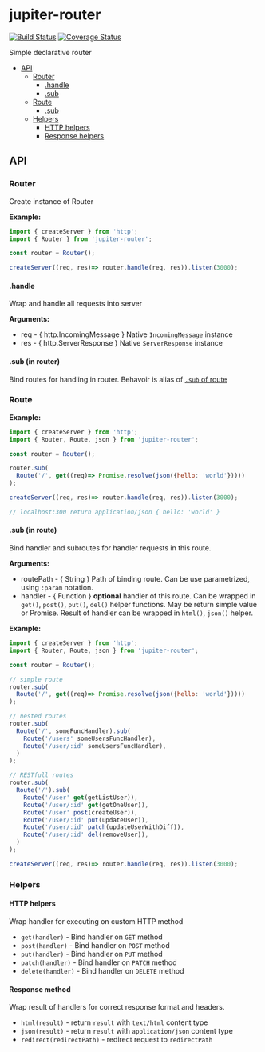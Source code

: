 # jupiter-router

[![Build Status](https://travis-ci.org/Jupiter-framework/jupiter-router.svg)](https://travis-ci.org/Jupiter-framework/jupiter-router)
[![Coverage Status](https://coveralls.io/repos/Jupiter-framework/jupiter-router/badge.svg?branch=master&service=github)](https://coveralls.io/github/Jupiter-framework/jupiter-router?branch=master)

Simple declarative router

* [API](#api)
  * [Router](#router)
    * [.handle](#handle)
    * [.sub](#sub-in-router)
  * [Route](#route)
    * [.sub](#sub-in-route)
  * [Helpers](#helpers)
    * [HTTP helpers](#http-helpers)
    * [Response helpers](#http-helpers)


## API

### Router

Create instance of Router

**Example:**

```javascript
import { createServer } from 'http';
import { Router } from 'jupiter-router';

const router = Router();

createServer((req, res)=> router.handle(req, res)).listen(3000);
```

#### .handle

Wrap and handle all requests into server

**Arguments:**
* req - { http.IncomingMessage } Native `IncomingMessage` instance
* res - { http.ServerResponse } Native `ServerResponse` instance

#### .sub (in router)

Bind routes for handling in router. Behavoir is alias of
[`.sub` of route](#sub-in-route)

### Route

**Example:**

```javascript
import { createServer } from 'http';
import { Router, Route, json } from 'jupiter-router';

const router = Router();

router.sub(
  Route('/', get((req)=> Promise.resolve(json({hello: 'world'}))))
);

createServer((req, res)=> router.handle(req, res)).listen(3000);

// localhost:300 return application/json { hello: 'world' }
```

#### .sub (in route)

Bind handler and subroutes for handler requests in this route.

**Arguments:**
* routePath - { String } Path of binding route. Can be use parametrized,
using `:param` notation.
* handler - { Function } **optional** handler of this route. Can be wrapped in
`get()`, `post()`, `put()`, `del()` helper functions. May be return simple
value or Promise. Result of handler can be wrapped in `html()`, `json()`
helper.

**Example:**

```javascript
import { createServer } from 'http';
import { Router, Route, json } from 'jupiter-router';

const router = Router();

// simple route
router.sub(
  Route('/', get((req)=> Promise.resolve(json({hello: 'world'}))))
);

// nested routes
router.sub(
  Route('/', someFuncHandler).sub(
    Route('/users' someUsersFuncHandler),
    Route('/user/:id' someUsersFuncHandler),
  )
);

// RESTfull routes
router.sub(
  Route('/').sub(
    Route('/user' get(getListUser)),
    Route('/user/:id' get(getOneUser)),
    Route('/user' post(createUser)),
    Route('/user/:id' put(updateUser)),
    Route('/user/:id' patch(updateUserWithDiff)),
    Route('/user/:id' del(removeUser)),
  )
);

createServer((req, res)=> router.handle(req, res)).listen(3000);
```

### Helpers

#### HTTP helpers

Wrap handler for executing on custom HTTP method

* `get(handler)` - Bind handler on `GET` method
* `post(handler)` -  Bind handler on `POST` method
* `put(handler)` -  Bind handler on `PUT` method
* `patch(handler)` -  Bind handler on `PATCH` method
* `delete(handler)` -  Bind handler on `DELETE` method

#### Response method

Wrap result of handlers for correct response format and headers.

* `html(result)` - return `result` with `text/html` content type
* `json(result)` - return `result` with `application/json` content type
* `redirect(redirectPath)` - redirect request to `redirectPath`
